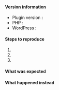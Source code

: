 <!--
Thanks for contributing !

Please note:
- These comments won't show up when you submit your issue.
- Please choose a descriptive title, ex. : "On site synchronization, the taxonomy's terms are not also synced".
- Try to provide as many details as possible on the below list.
- If requesting a new feature, please explain why you'd like to see it added.
-->

#### Version information

* Plugin version : 
* PHP : 
* WordPress : 

#### Steps to reproduce

1. 
2. 
3. 

#### What was expected


#### What happened instead